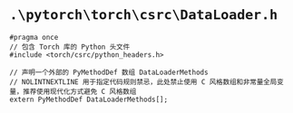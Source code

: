 # `.\pytorch\torch\csrc\DataLoader.h`

```
#pragma once
// 包含 Torch 库的 Python 头文件
#include <torch/csrc/python_headers.h>

// 声明一个外部的 PyMethodDef 数组 DataLoaderMethods
// NOLINTNEXTLINE 用于指定代码规则禁忌，此处禁止使用 C 风格数组和非常量全局变量，推荐使用现代化方式避免 C 风格数组
extern PyMethodDef DataLoaderMethods[];
```